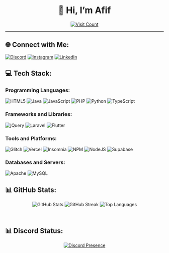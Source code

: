 <h1 align="center">👋 Hi, I’m Afif</h1>

<p align="center">
    <a href="https://visitcount.itsvg.in"><img src="https://visitcount.itsvg.in/api?id=ItzApipAjalah&icon=0&color=6" alt="Visit Count"></a>
</p>

---

## 🌐 Connect with Me:
<p>
    <a href="https://discord.com/users/481734993622728715"><img src="https://img.shields.io/badge/Discord-%237289DA.svg?style=for-the-badge&logo=discord&logoColor=white" alt="Discord"></a>
    <a href="https://instagram.com/apip01____"><img src="https://img.shields.io/badge/Instagram-%23E4405F.svg?style=for-the-badge&logo=instagram&logoColor=white" alt="Instagram"></a>
    <a href="https://linkedin.com/in/afif-medya-5ba201267"><img src="https://img.shields.io/badge/LinkedIn-%230077B5.svg?style=for-the-badge&logo=linkedin&logoColor=white" alt="LinkedIn"></a>
</p>

## 💻 Tech Stack:

### Programming Languages:
<p>
    <img src="https://img.shields.io/badge/html5-%23E34F26.svg?style=for-the-badge&logo=html5&logoColor=white" alt="HTML5">
    <img src="https://img.shields.io/badge/java-%23ED8B00.svg?style=for-the-badge&logo=openjdk&logoColor=white" alt="Java">
    <img src="https://img.shields.io/badge/javascript-%23323330.svg?style=for-the-badge&logo=javascript&logoColor=%23F7DF1E" alt="JavaScript">
    <img src="https://img.shields.io/badge/php-%23777BB4.svg?style=for-the-badge&logo=php&logoColor=white" alt="PHP">
    <img src="https://img.shields.io/badge/python-3670A0?style=for-the-badge&logo=python&logoColor=ffdd54" alt="Python">
    <img src="https://img.shields.io/badge/typescript-%23007ACC.svg?style=for-the-badge&logo=typescript&logoColor=white" alt="TypeScript">
</p>

### Frameworks and Libraries:
<p>
    <img src="https://img.shields.io/badge/jquery-%230769AD.svg?style=for-the-badge&logo=jquery&logoColor=white" alt="jQuery">
    <img src="https://img.shields.io/badge/laravel-%23FF2D20.svg?style=for-the-badge&logo=laravel&logoColor=white" alt="Laravel">
    <img src="https://img.shields.io/badge/Flutter-%2302569B.svg?style=for-the-badge&logo=flutter&logoColor=white" alt="Flutter">
</p>

### Tools and Platforms:
<p>
    <img src="https://img.shields.io/badge/glitch-%233333FF.svg?style=for-the-badge&logo=glitch&logoColor=white" alt="Glitch">
    <img src="https://img.shields.io/badge/vercel-%23000000.svg?style=for-the-badge&logo=vercel&logoColor=white" alt="Vercel">
    <img src="https://img.shields.io/badge/Insomnia-black?style=for-the-badge&logo=insomnia&logoColor=5849BE" alt="Insomnia">
    <img src="https://img.shields.io/badge/NPM-%23CB3837.svg?style=for-the-badge&logo=npm&logoColor=white" alt="NPM">
    <img src="https://img.shields.io/badge/node.js-6DA55F?style=for-the-badge&logo=node.js&logoColor=white" alt="NodeJS">
    <img src="https://img.shields.io/badge/Supabase-3ECF8E?style=for-the-badge&logo=supabase&logoColor=white" alt="Supabase">
</p>

### Databases and Servers:
<p>
    <img src="https://img.shields.io/badge/apache-%23D42029.svg?style=for-the-badge&logo=apache&logoColor=white" alt="Apache">
    <img src="https://img.shields.io/badge/mysql-4479A1.svg?style=for-the-badge&logo=mysql&logoColor=white" alt="MySQL">
</p>

## 📊 GitHub Stats:
<p align="center">
    <img src="https://github-readme-stats.vercel.app/api?username=ItzApipAjalah&theme=dracula&hide_border=true&include_all_commits=false&count_private=false" alt="GitHub Stats">
    <img src="https://github-readme-streak-stats.herokuapp.com/?user=ItzApipAjalah&theme=dracula&hide_border=true" alt="GitHub Streak">
    <img src="https://github-readme-stats.vercel.app/api/top-langs/?username=ItzApipAjalah&theme=dracula&hide_border=true&include_all_commits=false&count_private=false&layout=compact" alt="Top Languages">
</p>

<br>

## 📊 Discord Status:
<p align="center">
    <a href="https://discord.com/users/481734993622728715"><img src="https://lanyard.cnrad.dev/api/481734993622728715" alt="Discord Presence"></a>
</p>


<!-- Proudly created with GPRM ( https://gprm.itsvg.in ) -->
